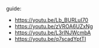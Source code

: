 guide:
- https://youtu.be/Lb_BURLuI70
- https://youtu.be/zVROA6UZxNg
- https://youtu.be/L3rINJWcmbA
- https://youtu.be/q7scadYptTI
